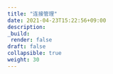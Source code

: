 ```yaml
---
title: "连接管理"
date: 2021-04-23T15:22:56+09:00
description:
_build:
 render: false 
draft: false
collapsible: true
weight: 30
---
```


